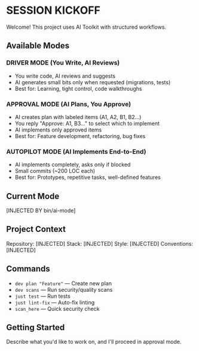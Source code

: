 # SESSION KICKOFF

Welcome! This project uses AI Toolkit with structured workflows.

## Available Modes

### DRIVER MODE (You Write, AI Reviews)
- You write code, AI reviews and suggests
- AI generates small bits only when requested (migrations, tests)
- Best for: Learning, tight control, code walkthroughs

### APPROVAL MODE (AI Plans, You Approve)
- AI creates plan with labeled items (A1, A2, B1, B2...)
- You reply "Approve: A1, B3..." to select which to implement
- AI implements only approved items
- Best for: Feature development, refactoring, bug fixes

### AUTOPILOT MODE (AI Implements End-to-End)
- AI implements completely, asks only if blocked
- Small commits (~200 LOC each)
- Best for: Prototypes, repetitive tasks, well-defined features

## Current Mode
[INJECTED BY bin/ai-mode]

## Project Context
Repository: [INJECTED]
Stack: [INJECTED]
Style: [INJECTED]
Conventions: [INJECTED]

## Commands
- `dev plan "Feature"` — Create new plan
- `dev scans` — Run security/quality scans
- `just test` — Run tests
- `just lint-fix` — Auto-fix linting
- `scan_here` — Quick security check

## Getting Started
Describe what you'd like to work on, and I'll proceed in approval mode.
